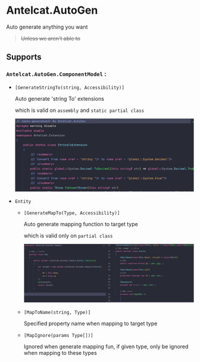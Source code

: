 # Antelcat.AutoGen

Auto generate anything you want
> ~~Unless we aren't able to~~

## Supports

### `Antelcat.AutoGen.ComponentModel` :  

+ `[GenerateStringTo(string, Accessibility)]`

    Auto generate 'string To' extensions

    which is valid on `assembly` and `static partial class`

    ![GenerateStringTo](./docs/GenerateStringTo.png)

+ `Entity`

  + `[GenerateMapTo(Type, Accessibility)]`

    Auto generate mapping function to target type

    which is valid only on `partial class`

    ![GenerateStringTo](./docs/GenerateMapTo.png)

  + `[MapToName(string, Type)]`

    Specified property name when mapping to target type

  + `[MapIgnore(params Type[])]`

    Ignored when generate mapping fun, if given type, only be ignored when mapping to these types
